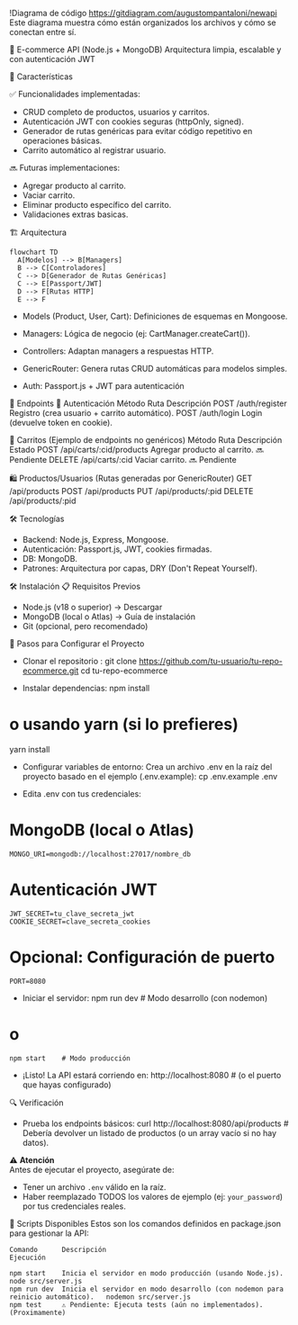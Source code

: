 !Diagrama de código
https://gitdiagram.com/augustompantaloni/newapi
Este diagrama muestra cómo están organizados los archivos y cómo se conectan entre sí.

🚀 E-commerce API (Node.js + MongoDB)
Arquitectura limpia, escalable y con autenticación JWT

📌 Características

✅ Funcionalidades implementadas:

- CRUD completo de productos, usuarios y carritos.
- Autenticación JWT con cookies seguras (httpOnly, signed).
- Generador de rutas genéricas para evitar código repetitivo en operaciones básicas.
- Carrito automático al registrar usuario.

🔜 Futuras implementaciones:

- Agregar producto al carrito.
- Vaciar carrito.
- Eliminar producto específico del carrito.
- Validaciones extras basicas.

🏗 Arquitectura

```mermaid
flowchart TD
  A[Modelos] --> B[Managers]
  B --> C[Controladores]
  C --> D[Generador de Rutas Genéricas]
  C --> E[Passport/JWT]
  D --> F[Rutas HTTP]
  E --> F
```

- Models (Product, User, Cart):
Definiciones de esquemas en Mongoose.

- Managers:
Lógica de negocio (ej: CartManager.createCart()).

- Controllers:
Adaptan managers a respuestas HTTP.

- GenericRouter:
Genera rutas CRUD automáticas para modelos simples.

- Auth:
Passport.js + JWT para autenticación

📄 Endpoints
🔐 Autenticación
Método	 Ruta	                   Descripción
POST	 /auth/register	Registro   (crea usuario + carrito automático).
POST	 /auth/login	Login      (devuelve token en cookie).

🛒 Carritos (Ejemplo de endpoints no genéricos)
Método	  Ruta	                     Descripción	                Estado
POST	  /api/carts/:cid/products	Agregar producto al carrito.	🔜 Pendiente
DELETE	  /api/carts/:cid	        Vaciar carrito.	                🔜 Pendiente

🛍 Productos/Usuarios (Rutas generadas por GenericRouter)
GET    /api/products
POST   /api/products
PUT    /api/products/:pid
DELETE /api/products/:pid

🛠 Tecnologías
- Backend: Node.js, Express, Mongoose.
- Autenticación: Passport.js, JWT, cookies firmadas.
- DB: MongoDB.
- Patrones: Arquitectura por capas, DRY (Don't Repeat Yourself).

🛠 Instalación
📋 Requisitos Previos
- Node.js (v18 o superior) → Descargar
- MongoDB (local o Atlas) → Guía de instalación
- Git (opcional, pero recomendado)

🔧 Pasos para Configurar el Proyecto
- Clonar el repositorio :
    git clone https://github.com/tu-usuario/tu-repo-ecommerce.git
    cd tu-repo-ecommerce

- Instalar dependencias:
        npm install
# o usando yarn (si lo prefieres)
yarn install

- Configurar variables de entorno:
Crea un archivo .env en la raíz del proyecto basado en el ejemplo (.env.example):
    cp .env.example .env

- Edita .env con tus credenciales:
# MongoDB (local o Atlas)
    MONGO_URI=mongodb://localhost:27017/nombre_db
# Autenticación JWT
    JWT_SECRET=tu_clave_secreta_jwt
    COOKIE_SECRET=clave_secreta_cookies
# Opcional: Configuración de puerto
    PORT=8080

- Iniciar el servidor:
    npm run dev  # Modo desarrollo (con nodemon)
# o
    npm start    # Modo producción

- ¡Listo! La API estará corriendo en:
    http://localhost:8080  # (o el puerto que hayas configurado)

🔍 Verificación
- Prueba los endpoints básicos:
    curl http://localhost:8080/api/products  # Debería devolver un listado de productos (o un array vacío si no hay datos).

⚠️ **Atención**  
Antes de ejecutar el proyecto, asegúrate de:  
- Tener un archivo `.env` válido en la raíz.  
- Haber reemplazado TODOS los valores de ejemplo (ej: `your_password`) por tus credenciales reales.  

📜 Scripts Disponibles
Estos son los comandos definidos en package.json para gestionar la API:

    Comando	     Descripción	                                                                 Ejecución

    npm start	 Inicia el servidor en modo producción (usando Node.js).	                     node src/server.js
    npm run dev	 Inicia el servidor en modo desarrollo (con nodemon para reinicio automático).	 nodemon src/server.js
    npm test	 ⚠️ Pendiente: Ejecuta tests (aún no implementados).	                        (Proximamente)